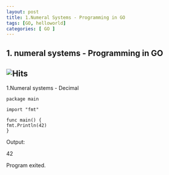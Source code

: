 ```yaml
---
layout: post
title: 1.Numeral Systems - Programming in GO
tags: [GO, helloworld]
categories: [ GO ]
---
```



## 1. numeral systems - Programming in GO
![Hits](https://hitcounter.pythonanywhere.com/count/tag.svg?url=https%3A%2F%2Fengineitops.icu%2FDecimal-GO)
---
1.Numeral systems -  Decimal

    package main

    import "fmt"

    func main() {
	fmt.Println(42) 
    }

    
Output:    
     
   42

   Program exited.
